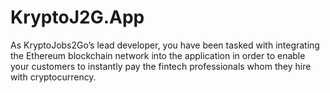# KryptoJ2G.App
As KryptoJobs2Go’s lead developer, you have been tasked with integrating the Ethereum blockchain network into the application in order to enable your customers to instantly pay the fintech professionals whom they hire with cryptocurrency.
